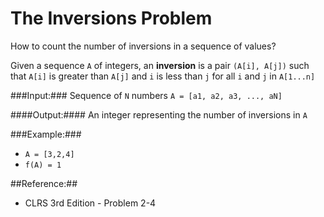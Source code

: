 The Inversions Problem
======================

How to count the number of inversions in a sequence of values?

Given a sequence `A` of integers, an **inversion** is a pair `(A[i], A[j])`
such that `A[i]` is greater than `A[j]` and `i` is less than `j` for all `i` and
`j` in `A[1...n]`

###Input:###
Sequence of `N` numbers `A = [a1, a2, a3, ..., aN]`

####Output:####
An integer representing the number of inversions in `A`

###Example:###
* `A = [3,2,4]`
* `f(A) = 1`

##Reference:##
* CLRS 3rd Edition - Problem 2-4
